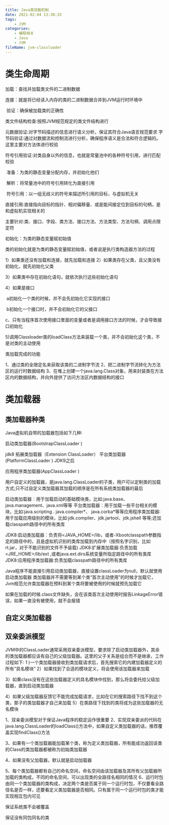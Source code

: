```yaml
---
title: Java类加载机制
date: 2021-02-04 13:38:33
tags:
	- JVM
categories:
	- 编程相关
	- Java
	- JVM
fileName: jvm-classloader
---
```


# 类生命周期

加载：查找并加载类文件的二进制数据

连接：就是将已经读入内存的类的二进制数据合并到JVM运行时环境中

​	验证：确保被加载类的正确性

类文件结构检查∶按照JVM规范规定的类文件结构进行

元数据验证:对字节码描述的信息进行语义分析，保证其符合Java语言规范要求
字节码验证∶通过对数据流和控制流进行分析，确保程序语义是合法和符合逻辑的。这里主要对方法体进行校验

符号引用验证:对类自身以外的信息，也就是常量池中的各种符号引用，进行匹配校验

​	准备：为类的静态变量分配内存，并初始化他们

​	解析：将常量池中的符号引用转化为直接引用

​	符号引用：以一组无歧义的符号来描述所引用的目标，与虚拟机无关

​	直接引用:直接指向目标的指针、相对偏移量、或是能间接定位到目标的句柄，是和虚拟机实现相关的

​	主要针对:类、接口、字段、类方法、接口方法、方法类型、方法句柄、调用点限定符

初始化：为类的静态变量赋初始值

类的初始化就是为类的静态变量赋初始值，或者说是执行类构造器<clinit>方法的过程

1）如果类还没有加载和连接，就先加载和连接
2）如果类存在父类，且父类没有初始化，就先初始化父类

3）如果类中存在初始化语句，就依次执行这些初始化语句

4）如果是接口

​	a初始化一个类的时候，并不会先初始化它实现的接口

​	b初始化一个接口时，并不会初始化它的父接口

c、只有当程序首次使用接口里面的变量或者是调用接口方法的时候，才会导致接口初始化

5)调用Classloader类的loadClass方法来装载一个类，并不会初始化这个类，不是对类的主动使用



类加载完成的功能

1、通过类的全限定名来获取该类的二进制字节流
2、把二进制字节流转化为方法区的运行时数据结构
3、在堆上创建一个java.lang.Class对象，用来封装类在方法区内的数据结构，并向外提供了访问方法区内数据结构的接口



# 类加载器

## 类加载器种类

Java虚拟机自带的加载器包括如下几种∶

启动类加载器(BootstrapClassLoader )

jdk8 拓展类加载器（Extension ClassLoader）  平台类加载器(PlatformClassLoader ) JDK9之后

应用程序类加载器(AppClassLoader )



用户自定义的加载器，是java.lang.ClassLoader的子类，用户可以定制类的加载方式;只不过自定义类加载器其加载的顺序是在所有系统类加载器的最后





启动类加载器︰用于加载启动的基础模块类，比如:java.base、java.management、java.xml等等
平台类加载器︰用于加载一些平台相关的模块，比如∶java.scripting . java.compiler*、 java.corba*等等应用程序类加载器∶用于加载应用级别的模块，比如∶jdk.compiler、jdk.jartool、jdk.jshell 等等;还加载classpath路径中的所有类库





JDK8:启动类加载器︰负责将<JAVA_HOME>/lib，或者-Xbootclasspath参数指定的路径中的，且是虚拟机识别的类库加载到内存中（按照名字识别，比如rt.jar，对于不能识别的文件不予装载)
JDK8:扩展类加载器∶负责加载<JRE_HOME>/lib/ext ,或者java.ext.dirs系统变量所指定路径中的所有类库
JDK8:应用程序类加载器∶负责加载classpath路径中的所有类库





Java程序不能直接引用启动类加载器，直接设置classLoader为null，默认就使用启动类加载器
类加载器并不需要等到某个类“首次主动使用”的时候才加载它，Jvm规范允许类加载器在预料到某个类将要被使用的时候就预先加载它

如果在加载的时候.class文件缺失，会在该类首次主动使用时报告LinkageError错误，如果一直没有被使用，就不会报错



## 自定义类加载器



## 双亲委派模型

JVM中的ClassLoader通常采用双亲委派模型，要求除了启动类加载器外，其余的类加载器都应该有自己的父级加载器。这里的父子关系是组合而不是继承，工作过程如下∶
1 )一个类加载器接收到类加载请求后，首先搜索它的内建加载器定义的所有“具名模块”
2）如果找到了合适的模块定义，将会使用该加载器来加载

3）如果class没有在这些加载器定义的具名模块中找到，那么将会委托给父级加载器，直到启动类加载器

4）如果父级加载器反馈它不能完成加载请求，比如在它的搜索路径下找不到这个类，那子的类加载器才自己来加载
5）在类路径下找到的类将成为这些加载器的无名模块



1、双亲委派模型对于保证Java程序的稳定运作很重要
2、实现双亲委派的代码在java.lang.ClassLoader的loadClass()方法中，如果自定义类加载器的话，推荐覆盖实现findClass()方法



3、如果有一个类加载器能加载某个类，称为定义类加载器，所有能成功返回该类的Class的类加载器都被称为初始类加载器

4、如果没有父加载器，默认就是启动加载器

5、每个类加载器都有自己的命名空间，命名空间由该加载器及其所有父加载器所加载的类构成，不同的命名空间，可以出现类的全路径名相同的情况
6、运行时包由同一个类加载器的类构成，决定两个类是否属于同一个运行时包，不仅要看全路径名是否一样，还要看定义类加载器是否相同。只有属于同一个运行时包的类才能实现相互包内可见



保证系统类不会被覆盖

保证没有同包同名的类





